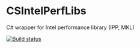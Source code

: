 # CSIntelPerfLibs
C# wrapper for Intel performance library (IPP, MKL)

[![Build status](https://ci.appveyor.com/api/projects/status/1o92ad6ty9278i7j?svg=true)](https://ci.appveyor.com/project/yhbyhb/csintelperflibs)